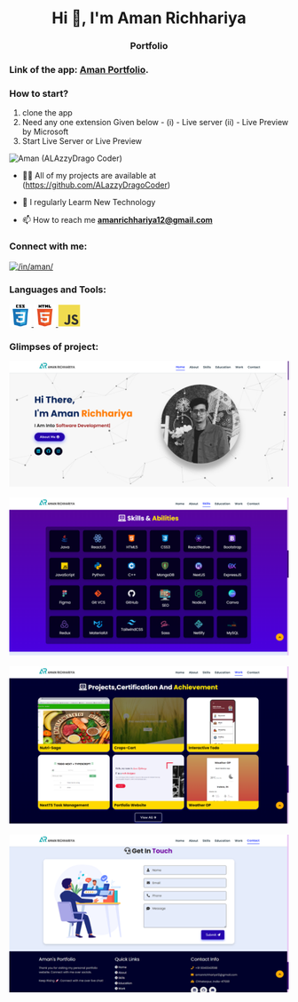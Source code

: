 <h1 align="center">Hi 👋, I'm Aman Richhariya</h1>
<h3 align="center">Portfolio</h3>

### Link of the app: [Aman Portfolio](https:/).

### How to start?

1. clone the app
2. Need any one extension Given below -
  (i) - Live server
  (ii) - Live Preview by Microsoft
3. Start Live Server or Live Preview


<p align="left"> <img src="https://komarev.com/ghpvc/?username=amanrichhariya12&label=Profile%20views&color=0e75b6&style=flat" alt="Aman (ALAzzyDrago Coder)" /> </p>

- 👨‍💻 All of my projects are available at (https://github.com/ALazzyDragoCoder)

- 📝 I regularly Learm New Technology

- 📫 How to reach me **amanrichhariya12@gmail.com**

<h3 align="left">Connect with me:</h3>
<p align="left">
<a href="https://www.linkedin.com/in/aman-richhariya-72111822b/" target="blank"><img align="center" src="https://raw.githubusercontent.com/rahuldkjain/github-profile-readme-generator/master/src/images/icons/Social/linked-in-alt.svg" alt="/in/aman/" height="30" width="40" /></a>
</p>

<h3 align="left">Languages and Tools:</h3>
<p align="left"> <a href="https://www.w3schools.com/css/" target="_blank" rel="noreferrer"> <img src="https://raw.githubusercontent.com/devicons/devicon/master/icons/css3/css3-original-wordmark.svg" alt="css3" width="40" height="40"/> </a> <a href="https://www.w3.org/html/" target="_blank" rel="noreferrer"> <img src="https://raw.githubusercontent.com/devicons/devicon/master/icons/html5/html5-original-wordmark.svg" alt="html5" width="40" height="40"/> </a> <a href="https://developer.mozilla.org/en-US/docs/Web/JavaScript" target="_blank" rel="noreferrer"> <img src="https://raw.githubusercontent.com/devicons/devicon/master/icons/javascript/javascript-original.svg" alt="javascript" width="40" height="40"/> </a> </p>


### Glimpses of project:

<img src="./assets/images/p.png" />
<br>
<br>
<img src="./assets/images/p1.png" />
<br>
<br>
<img src="./assets/images/p2.png" />
<br>
<br>
<img src="./assets/images/p3.png" />
